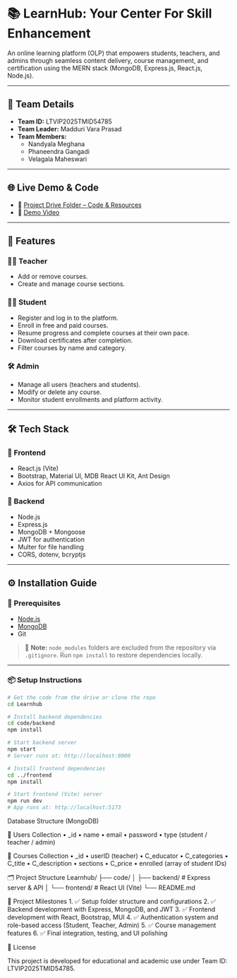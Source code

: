 # 📚 LearnHub: Your Center For Skill Enhancement

An online learning platform (OLP) that empowers students, teachers, and admins through seamless content delivery, course management, and certification using the MERN stack (MongoDB, Express.js, React.js, Node.js).

---

## 🧠 Team Details

- **Team ID:** LTVIP2025TMID54785  
- **Team Leader:** Madduri Vara Prasad  
- **Team Members:**
  - Nandyala Meghana  
  - Phaneendra Gangadi  
  - Velagala Maheswari  

---

## 🌐 Live Demo & Code

- 📂 [Project Drive Folder – Code & Resources](https://drive.google.com/drive/folders/1d7N-lwCb5QvT7ERs9AeqnU_4mmaSCNNv?usp=share_link)
- 🎥 [Demo Video](https://drive.google.com/file/d/1ehubxqoLt0Jc3J71MoKl7zR-WagaS3jy/view?usp=share_link)

---

## 🚀 Features

### 👩‍🏫 Teacher
- Add or remove courses.
- Create and manage course sections.

### 👨‍🎓 Student
- Register and log in to the platform.
- Enroll in free and paid courses.
- Resume progress and complete courses at their own pace.
- Download certificates after completion.
- Filter courses by name and category.

### 🛠️ Admin
- Manage all users (teachers and students).
- Modify or delete any course.
- Monitor student enrollments and platform activity.

---

## 🛠️ Tech Stack

### 🔹 Frontend
- React.js (Vite)
- Bootstrap, Material UI, MDB React UI Kit, Ant Design
- Axios for API communication

### 🔹 Backend
- Node.js
- Express.js
- MongoDB + Mongoose
- JWT for authentication
- Multer for file handling
- CORS, dotenv, bcryptjs

---

## ⚙️ Installation Guide

### 🔧 Prerequisites
- [Node.js](https://nodejs.org/)
- [MongoDB](https://www.mongodb.com/)
- Git

> 📝 **Note:** `node_modules` folders are excluded from the repository via `.gitignore`. Run `npm install` to restore dependencies locally.

---

### 📦 Setup Instructions

```bash
# Get the code from the drive or clone the repo
cd Learnhub

# Install backend dependencies
cd code/backend
npm install

# Start backend server
npm start
# Server runs at: http://localhost:8000

# Install frontend dependencies
cd ../frontend
npm install

# Start frontend (Vite) server
npm run dev
# App runs at: http://localhost:5173
```
Database Structure (MongoDB)

🔸 Users Collection
	•	_id
	•	name
	•	email
	•	password
	•	type (student / teacher / admin)

🔸 Courses Collection
	•	_id
	•	userID (teacher)
	•	C_educator
	•	C_categories
	•	C_title
	•	C_description
	•	sections
	•	C_price
	•	enrolled (array of student IDs)

🗂 Project Structure
Learnhub/
├── code/
│   ├── backend/   # Express server & API
│   └── frontend/  # React UI (Vite)
└── README.md

🎯 Project Milestones
	1.	✅ Setup folder structure and configurations
	2.	✅ Backend development with Express, MongoDB, and JWT
	3.	✅ Frontend development with React, Bootstrap, MUI
	4.	✅ Authentication system and role-based access (Student, Teacher, Admin)
	5.	✅ Course management features
	6.	✅ Final integration, testing, and UI polishing
 
 📄 License

This project is developed for educational and academic use under Team ID: LTVIP2025TMID54785.
